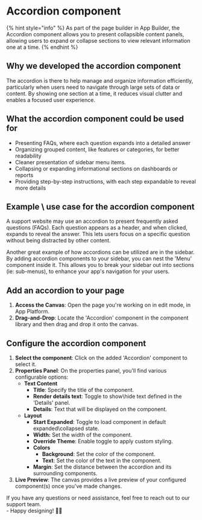 # Accordion component

{% hint style="info" %}
As part of the page builder in App Builder, the Accordion component allows you to present collapsible content panels, allowing users to expand or collapse sections to view relevant information one at a time.
{% endhint %}

## Why we developed the accordion component

The accordion is there to help manage and organize information efficiently, particularly when users need to navigate through large sets of data or content. By showing one section at a time, it reduces visual clutter and enables a focused user experience.

## What the accordion component could be used for&#x20;

* Presenting FAQs, where each question expands into a detailed answer
* Organizing grouped content, like features or categories, for better readability
* Cleaner presentation of sidebar menu items.&#x20;
* Collapsing or expanding informational sections on dashboards or reports
* Providing step-by-step instructions, with each step expandable to reveal more details

## **Example \ use case for the accordion component**

A support website may use an accordion to present frequently asked questions (FAQs). Each question appears as a header, and when clicked, expands to reveal the answer. This lets users focus on a specific question without being distracted by other content.

Another great example of how accordions can be utilized are in the sidebar. By adding accordion components to your sidebar, you can nest the 'Menu' component inside it. This allows you to break your sidebar out into sections (ie: sub-menus), to enhance your app's navigation for your users.&#x20;

## Add an accordion to your page

1. **Access the Canvas**: Open the page you're working on in edit mode, in App Platform.
2. **Drag-and-Drop**: Locate the 'Accordion' component in the component library and then drag and drop it onto the canvas.

## Configure the accordion component

1. **Select the component**: Click on the added 'Accordion' component to select it.
2. **Properties Panel**: On the properties panel, you'll find various configurable options:
   * **Text Content**
     * **Title**: Specify the title of the component.
     * **Render details text**: Toggle to show\hide text defined in the 'Details' panel.
     * **Details**: Text that will be displayed on the component.&#x20;
   * **Layout**
     * **Start Expanded**: Toggle to load component in default expanded\collapsed state.
     * **Width:** Set the width of the component.
     * **Override Theme**: Enable toggle to apply custom styling.
     * **Colors**
       * **Background**: Set the color of the component.
       * **Text**: Set the color of the text in the component.
     * **Margin**: Set the distance between the accordion and its surrounding components.&#x20;
3. **Live Preview**: The canvas provides a live preview of your configured component(s) once you've made changes.



If you have any questions or need assistance, feel free to reach out to our support team.\
&#x20;\- Happy designing! 🎨🚀
